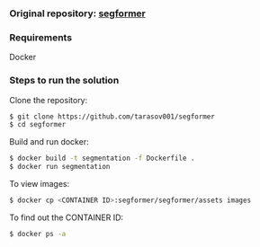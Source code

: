 
### Original repository: [segformer](https://github.com/fajilatun/segformer)

### Requirements
Docker

### Steps to run the solution

Clone the repository:
```bash
$ git clone https://github.com/tarasov001/segformer
$ cd segformer
```

Build and run docker:
```bash
$ docker build -t segmentation -f Dockerfile .
$ docker run segmentation
```

To view images:
```bash
$ docker cp <CONTAINER ID>:segformer/segformer/assets images
```

To find out the CONTAINER ID:
```bash
$ docker ps -a
```
